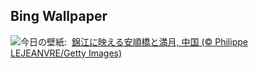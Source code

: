## Bing Wallpaper
![](https://www.bing.com/th?id=OHR.AnshunBridge_JA-JP7739273331_UHD.jpg&w=1000)今日の壁紙: &nbsp;[錦江に映える安順橋と満月, 中国 (© Philippe LEJEANVRE/Getty Images)](https://www.bing.com/th?id=OHR.AnshunBridge_JA-JP7739273331_UHD.jpg)
<br><br/>
